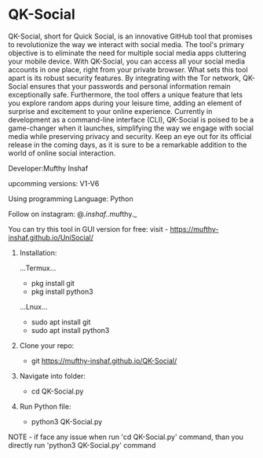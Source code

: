 # QK-Social 

QK-Social, short for Quick Social, is an innovative GitHub tool that promises to revolutionize the way we interact with social media. The tool's primary objective is to eliminate the need for multiple social media apps cluttering your mobile device. With QK-Social, you can access all your social media accounts in one place, right from your private browser. What sets this tool apart is its robust security features. By integrating with the Tor network, QK-Social ensures that your passwords and personal information remain exceptionally safe. Furthermore, the tool offers a unique feature that lets you explore random apps during your leisure time, adding an element of surprise and excitement to your online experience. Currently in development as a command-line interface (CLI), QK-Social is poised to be a game-changer when it launches, simplifying the way we engage with social media while preserving privacy and security. Keep an eye out for its official release in the coming days, as it is sure to be a remarkable addition to the world of online social interaction.

Developer:Mufthy Inshaf

upcomming versions: V1-V6  

Using programming Language: Python

Follow on instagram: @_.inshaf._.mufthy._

You can try this tool in GUI version for free: visit - https://mufthy-inshaf.github.io/UniSocial/

1. Installation:
   
   ...Termux...
   
   - pkg install git
   -  pkg install python3

   ...Lnux...

   - sudo apt install git
   - sudo apt install python3

3. Clone your repo:
   - git https://mufthy-inshaf.github.io/QK-Social/

4. Navigate into folder:
   - cd QK-Social.py

5. Run Python file:
   - python3 QK-Social.py
  

  NOTE - if face any issue when run 'cd QK-Social.py' command, than you directly run 'python3 QK-Social.py' command

